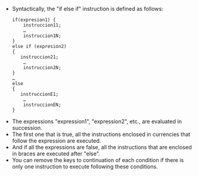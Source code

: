 - Syntactically, the "if else if" instruction is defined as follows:
    ```
    if(expresion1) {
        instruccion11;
        …
        instruccion1N;
    }
    else if (expresion2)
    {
       instruccion21;
        …
        instruccion2N;
    }
    …
    else
    {
       instruccionE1;
        …
        instruccionEN;
    }
    ```
- The expressions "expression1", "expression2", etc., are evaluated in succession.
- The first one that is true, all the instructions enclosed in currencies that follow the expression are executed.
- And if all the expressions are false, all the instructions that are enclosed in braces are executed after "else".
- You can remove the keys to continuation of each condition if there is only one instruction to execute following these conditions.

